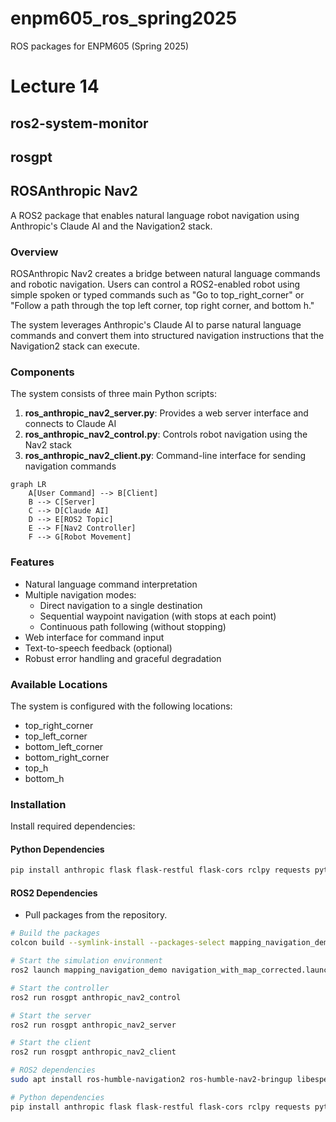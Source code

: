 # enpm605_ros_spring2025
ROS packages for ENPM605 (Spring 2025)

# Lecture 14

## ros2-system-monitor

## rosgpt

## ROSAnthropic Nav2

A ROS2 package that enables natural language robot navigation using Anthropic's Claude AI and the Navigation2 stack.

### Overview

ROSAnthropic Nav2 creates a bridge between natural language commands and robotic navigation. Users can control a ROS2-enabled robot using simple spoken or typed commands such as "Go to top_right_corner" or "Follow a path through the top left corner, top right corner, and bottom h."

The system leverages Anthropic's Claude AI to parse natural language commands and convert them into structured navigation instructions that the Navigation2 stack can execute.

### Components

The system consists of three main Python scripts:

1. **ros_anthropic_nav2_server.py**: Provides a web server interface and connects to Claude AI
2. **ros_anthropic_nav2_control.py**: Controls robot navigation using the Nav2 stack
3. **ros_anthropic_nav2_client.py**: Command-line interface for sending navigation commands

```mermaid
graph LR
    A[User Command] --> B[Client]
    B --> C[Server]
    C --> D[Claude AI]
    D --> E[ROS2 Topic]
    E --> F[Nav2 Controller]
    F --> G[Robot Movement]
```

### Features

- Natural language command interpretation
- Multiple navigation modes:
  - Direct navigation to a single destination
  - Sequential waypoint navigation (with stops at each point)
  - Continuous path following (without stopping)
- Web interface for command input
- Text-to-speech feedback (optional)
- Robust error handling and graceful degradation

### Available Locations

The system is configured with the following locations:
- top_right_corner
- top_left_corner
- bottom_left_corner
- bottom_right_corner
- top_h
- bottom_h

### Installation

Install required dependencies:

#### Python Dependencies

```bash
pip install anthropic flask flask-restful flask-cors rclpy requests pyttsx3 transforms3d
```

#### ROS2 Dependencies

- Pull packages from the repository.
```bash
# Build the packages
colcon build --symlink-install --packages-select mapping_navigation_demo rosgpt

# Start the simulation environment
ros2 launch mapping_navigation_demo navigation_with_map_corrected.launch.py

# Start the controller
ros2 run rosgpt anthropic_nav2_control

# Start the server
ros2 run rosgpt anthropic_nav2_server

# Start the client
ros2 run rosgpt anthropic_nav2_client

```

```bash
# ROS2 dependencies
sudo apt install ros-humble-navigation2 ros-humble-nav2-bringup libespeak1

# Python dependencies
pip install anthropic flask flask-restful flask-cors rclpy requests pyttsx3 transforms3d
```